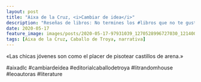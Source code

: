 ```yaml
---
layout: post
title: "Aixa de la Cruz, <i>Cambiar de idea</i>"
description: "Reseñas de libros: No termines los #libros que no te gustan. I els #llibres que t'agraden llegeix-los tants cops com calgui."
date: 2020-05-17
feature_image: images/posts/2020-05-17-97931039_1270528996727030_1214002749051194454_n_17858755357932636.jpg
tags: [Aixa de la Cruz, Caballo de Troya, narrativa]
---
```


«Las chicas jóvenes son como el placer de pisotear castillos de arena.»
<!--more-->

#aixadlc #cambiardeidea #editorialcaballodetroya #litrandomhouse #leoautoras #literature



